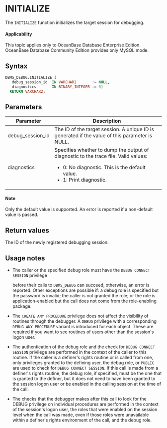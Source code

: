 INITIALIZE
===============================

The `INITIALIZE` function initializes the target session for debugging.

<main id="notice" >
    <h4>Applicability</h4>
    <p>This topic applies only to OceanBase Database Enterprise Edition. OceanBase Database Community Edition provides only MySQL mode. </p>
  </main>

Syntax
-----------

```sql
DBMS_DEBUG.INITIALIZE (
   debug_session_id  IN VARCHAR2       := NULL,
   diagnostics       IN BINARY_INTEGER := 0)
  RETURN VARCHAR2;
```



Parameters
-------------



| **Parameter**    | **Description**                                                                                                                                                                          |
|------------------|------------------------------------------------------------------------------------------------------------------------------------------------------------------------------------------|
| debug_session_id | The ID of the target session. A unique ID is generated if the value of this parameter is NULL.                                                                                           |
| diagnostics      | Specifies whether to dump the output of diagnostic to the trace file. Valid values: <ul> <li> 0: No diagnostic. This is the default value.   </li> <li> 1: Print diagnostic.  </li> <ul> |




<main id="notice" type='explain'>
    <h4>Note</h4>
    <p>Only the default value is supported. An error is reported if a non-default value is passed. </p>
  </main>

Return values
------------

The ID of the newly registered debugging session.

Usage notes
-------------

* The caller or the specified debug role must have the `DEBUG CONNECT SESSION` privilege

   before their calls to `DBMS_DEBUG` can succeed, otherwise, an error is reported. Other exceptions are possible if: a debug role is specified but the password is invalid; the caller is not granted the role; or the role is application-enabled but the call does not come from the role-enabling package.

* The `CREATE ANY PROCEDURE` privilege does not affect the visibility of routines through the debugger. A `DEBUG` privilege with a corresponding `DEBUG ANY PROCEDURE` variant is introduced for each object. These are required if you want to see routines of users other than the session's logon user.

* The authentication of the debug role and the check for `DEBUG CONNECT SESSION` privilege are performed in the context of the caller to this routine. If the caller is a definer's rights routine or is called from one, only privileges granted to the defining user, the debug role, or `PUBLIC` are used to check for `DEBUG CONNECT SESSION`. If this call is made from a definer's rights routine, the debug role, if specified, must be the one that is granted to the definer, but it does not need to have been granted to the session logon user or be enabled in the calling session at the time of the call.



* The checks that the debugger makes after this call to look for the DEBUG privilege on individual procedures are performed in the context of the session's logon user, the roles that were enabled on the session level when the call was made, even if those roles were unavailable within a definer's rights environment of the call, and the debug role.





